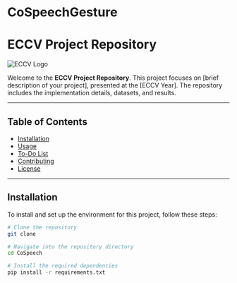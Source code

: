 # CoSpeechGesture

# ECCV Project Repository

![ECCV Logo](https://imgs.search.brave.com/hj3HLWzgXHEmAiZz95LFF8AkuA-bGAPo3WbwyZBDJuc/rs:fit:500:0:0:0/g:ce/aHR0cHM6Ly9lY2N2/LmVjdmEubmV0L3N0/YXRpYy9jb3JlL2lt/Zy9lY2N2LW5hdmJh/ci1sb2dvLnN2Zw)

Welcome to the **ECCV Project Repository**. This project focuses on [brief description of your project], presented at the [ECCV Year]. The repository includes the implementation details, datasets, and results.

---

## Table of Contents
- [Installation](#installation)
- [Usage](#usage)
- [To-Do List](#to-do-list)
- [Contributing](#contributing)
- [License](#license)

---

## Installation

To install and set up the environment for this project, follow these steps:

```bash
# Clone the repository
git clone 

# Navigate into the repository directory
cd CoSpeech

# Install the required dependencies
pip install -r requirements.txt
